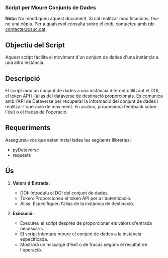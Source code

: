 ### Script per Moure Conjunts de Dades

**Nota:** No modifiqueu aquest document. Si cal realitzar modificacions, feu-ne una còpia. Per a qualsevol consulta sobre el codi, contacteu amb rdr-contacte@csuc.cat.

## Objectiu del Script

Aquest script facilita el moviment d'un conjunt de dades d'una instància a una altra instància.

## Descripció

El script mou un conjunt de dades a una instància diferent utilitzant el DOI, el token API i l'alias del dataverse de destinació proporcionats. Es comunica amb l'API de Dataverse per recuperar la informació del conjunt de dades i realitzar l'operació de moviment. En acabar, proporciona feedback sobre l'èxit o el fracàs de l'operació.

## Requeriments

Assegureu-vos que estan instal·lades les següents llibreries:
- pyDataverse
- requests

## Ús

1. **Valors d'Entrada:**
    - DOI: Introduïu el DOI del conjunt de dades.
    - Token: Proporcioneu el token API per a l'autenticació.
    - Alias: Especifiqueu l'alias de la instància de destinació.

2. **Execució:**
    - Executeu el script després de proporcionar els valors d'entrada necessaris.
    - El script intentarà moure el conjunt de dades a la instància especificada.
    - Mostrarà un missatge d'èxit o de fracàs segons el resultat de l'operació.

